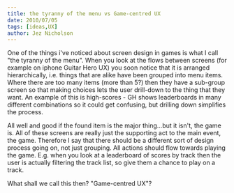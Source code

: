 ```yaml
---
title: the tyranny of the menu vs Game-centred UX
date: 2010/07/05
tags: [ideas,UX]
author: Jez Nicholson
---
```

One of the things i've noticed about screen design in games is what I call "the tyranny of the menu". When you look at the flows between screens (for example on iphone Guitar Hero UX) you soon notice that it is arranged hierarchically, i.e. things that are alike have been grouped into menu items. Where there are too many items (more than 5?) then they have a sub-group screen so that making choices lets the user drill-down to the thing that they want. An example of this is high-scores - GH shows leaderboards in many different combinations so it could get confusing, but drilling down simplifies the process.

All well and good if the found item is the major thing...but it isn't, the game is. All of these screens are really just the supporting act to the main event, the game. Therefore I say that there should be a different sort of design process going on, not just grouping. All actions should flow towards playing the game. E.g. when you look at a leaderboard of scores by track then the user is actually filtering the track list, so give them a chance to play on a track.

What shall we call this then? "Game-centred UX"?